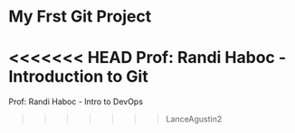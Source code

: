 # My Frst Git Project
<<<<<<< HEAD
Prof: Randi Haboc - Introduction to Git
=======
Prof: Randi Haboc - Intro to DevOps
>>>>>>> LanceAgustin2
